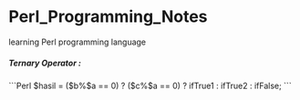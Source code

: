 # Perl_Programming_Notes
learning Perl programming language

<h5>Ternary Operator : </h5>
```Perl
$hasil = ($b%$a == 0) ? ($c%$a == 0) ? ifTrue1 : ifTrue2 : ifFalse;
```
